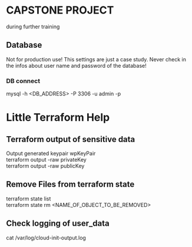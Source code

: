 # CAPSTONE PROJECT

during further training

## Database
Not for production use!
This settings are just a case study. Never check in the infos about user name and password of the database!

### DB connect 
mysql -h <DB_ADDRESS> -P 3306 -u admin -p

# Little Terraform Help

## Terraform output of sensitive data

Output generated keypair wpKeyPair  
terraform output -raw privateKey  
terraform output -raw publicKey  

## Remove Files from terraform state

terraform state list  
terraform state rm <NAME_OF_OBJECT_TO_BE_REMOVED>  

## Check logging of user_data
cat /var/log/cloud-init-output.log